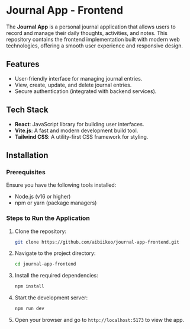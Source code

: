 # Journal App - Frontend

The **Journal App** is a personal journal application that allows users to record and manage their daily thoughts, activities, and notes. This repository contains the frontend implementation built with modern web technologies, offering a smooth user experience and responsive design.

## Features

- User-friendly interface for managing journal entries.
- View, create, update, and delete journal entries.
- Secure authentication (integrated with backend services).

## Tech Stack

- **React**: JavaScript library for building user interfaces.
- **Vite.js**: A fast and modern development build tool.
- **Tailwind CSS**: A utility-first CSS framework for styling.

## Installation

### Prerequisites

Ensure you have the following tools installed:
- Node.js (v16 or higher)
- npm or yarn (package managers)

### Steps to Run the Application

1. Clone the repository:
   ```bash
   git clone https://github.com/aibiikeo/journal-app-frontend.git
   ```

2. Navigate to the project directory:
   ```bash
   cd journal-app-frontend
   ```

3. Install the required dependencies:
   ```bash
   npm install
   ```

4. Start the development server:
   ```bash
   npm run dev
   ```

5. Open your browser and go to `http://localhost:5173` to view the app.
